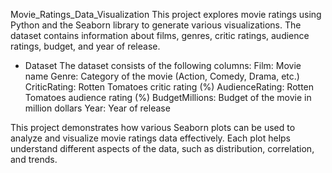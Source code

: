 Movie_Ratings_Data_Visualization
This project explores movie ratings using Python and the Seaborn library to generate various visualizations. The dataset contains information about films, genres, critic ratings, audience ratings, budget, and year of release.

- Dataset
The dataset consists of the following columns: Film: Movie name Genre: Category of the movie (Action, Comedy, Drama, etc.) CriticRating: Rotten Tomatoes critic rating (%) AudienceRating: Rotten Tomatoes audience rating (%) BudgetMillions: Budget of the movie in million dollars Year: Year of release

This project demonstrates how various Seaborn plots can be used to analyze and visualize movie ratings data effectively. Each plot helps understand different aspects of the data, such as distribution, correlation, and trends.
